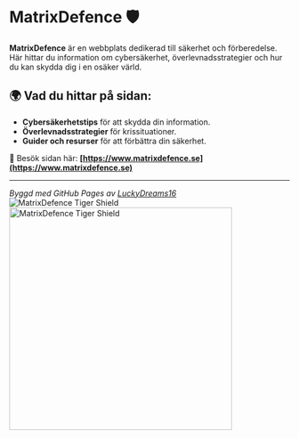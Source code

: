 # MatrixDefence 🛡️  

**MatrixDefence** är en webbplats dedikerad till säkerhet och förberedelse.  
Här hittar du information om cybersäkerhet, överlevnadsstrategier och hur du kan skydda dig i en osäker värld.  

## 🌍 Vad du hittar på sidan:
- **Cybersäkerhetstips** för att skydda din information.
- **Överlevnadsstrategier** för krissituationer.
- **Guider och resurser** för att förbättra din säkerhet.

🚀 Besök sidan här: **[https://www.matrixdefence.se](https://www.matrixdefence.se)**  

---
*Byggd med GitHub Pages av [LuckyDreams16](https://github.com/LuckyDreams16)*  
![MatrixDefence Tiger Shield](https://raw.githubusercontent.com/LuckyDreams16/matrixdefence/refs/heads/main1/tigersk%C3%B6ld.webp)
<img src="https://raw.githubusercontent.com/LuckyDreams16/matrixdefence/main/tigersköld.webp" alt="MatrixDefence Tiger Shield" width="400">

